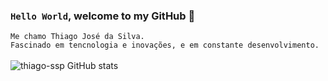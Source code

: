 ### `Hello World`, __welcome to my GitHub__ 👋<br>
  `Me chamo Thiago José da Silva.`<br>
  `Fascinado em tencnologia e inovações, e em constante desenvolvimento.`<br>
<br>
![thiago-ssp GitHub stats](https://github-readme-stats.vercel.app/api?username=thiago-ssp&show_icons=true&theme=transparent)



